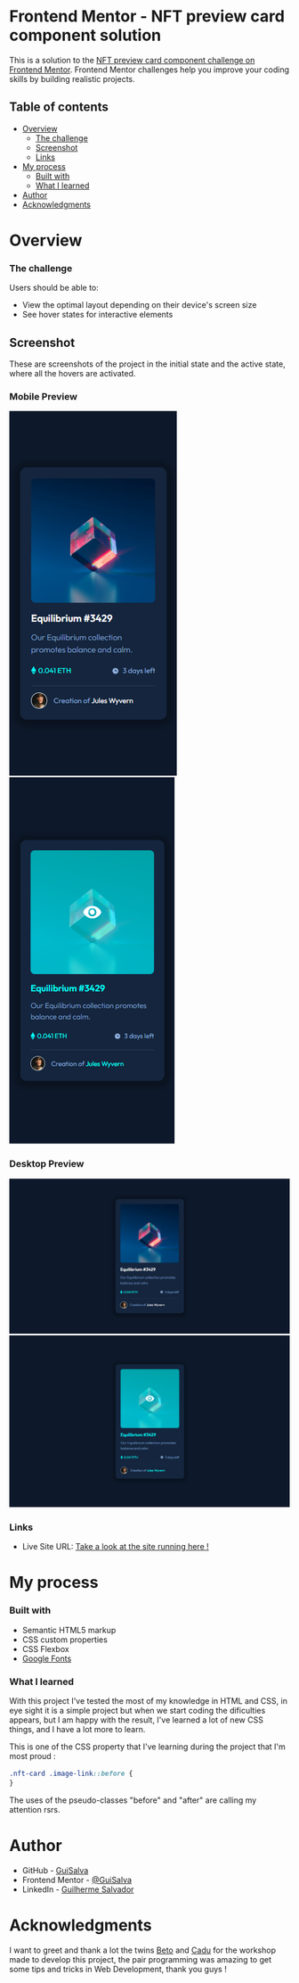 # Frontend Mentor - NFT preview card component solution

This is a solution to the [NFT preview card component challenge on Frontend Mentor](https://www.frontendmentor.io/challenges/nft-preview-card-component-SbdUL_w0U). Frontend Mentor challenges help you improve your coding skills by building realistic projects. 

## Table of contents

- [Overview](#overview)
  - [The challenge](#the-challenge)
  - [Screenshot](#screenshot)
  - [Links](#links)
- [My process](#my-process)
  - [Built with](#built-with)
  - [What I learned](#what-i-learned)
- [Author](#author)
- [Acknowledgments](#acknowledgments)

# Overview

### The challenge

Users should be able to:

- View the optimal layout depending on their device's screen size
- See hover states for interactive elements

## Screenshot

These are screenshots of the project in the initial state and the active state, where all the hovers are activated.

### Mobile Preview
![](./screenshots/mobile-preview.png)
![](./screenshots/mobile-preview-hover.png)

### Desktop Preview
![](./screenshots/desktop-preview.png)
![](./screenshots/desktop-preview-hover.png)



### Links

- Live Site URL: [Take a look at the site running here !](https://guisalva.github.io/frontendMentor-nft-card/)

# My process

### Built with

- Semantic HTML5 markup
- CSS custom properties
- CSS Flexbox
- [Google Fonts](https://fonts.google.com/)

### What I learned

With this project I've tested the most of my knowledge in HTML and CSS, in eye sight it is a simple project but when we start coding the dificulties appears, but I am happy with the result, I've learned a lot of new CSS things, and I have a lot more to learn.

This is one of the CSS property that I've learning during the project that I'm most proud :
```css
.nft-card .image-link::before {
}
```
The uses of the pseudo-classes "before" and "after" are calling my attention rsrs.

# Author

- GitHub - [GuiSalva](https://github.com/GuiSalva)
- Frontend Mentor - [@GuiSalva](https://www.frontendmentor.io/profile/GuiSalva)
- LinkedIn - [Guilherme Salvador](https://www.linkedin.com/in/oguilherme-salvador)

# Acknowledgments

I want to greet and thank a lot the twins [Beto](https://github.com/roberto-hofstetter) and [Cadu](https://github.com/cadudias) for the workshop made to develop this project, the pair programming was amazing to get some tips and tricks in Web Development, thank you guys !
